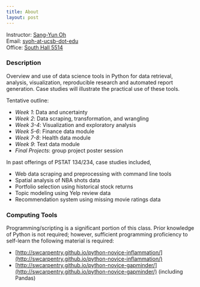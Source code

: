 ```yaml
---
title: About
layout: post
---
```


Instructor: [Sang-Yun Oh](https://syoh.org)  
Email: [syoh-at-ucsb-dot-edu](mailto:syoh-at-ucsb-dot-edu)  
Office: [South Hall 5514](https://goo.gl/maps/SDW89NgcescwJi1VA)

### Description

Overview and use of data science tools in Python for data retrieval, analysis, visualization, reproducible research and automated report generation. Case studies will illustrate the practical use of these tools.

Tentative outline:

* *Week 1*: Data and uncertainty
* *Week 2*: Data scraping, transformation, and wrangling
* *Week 3-4*: Visualization and exploratory analysis
* *Week 5-6*: Finance data module
* *Week 7-8*: Health data module
* *Week 9*: Text data module
* *Final Projects*: group project poster session

In past offerings of PSTAT 134/234, case studies included,

* Web data scraping and preprocessing with command line tools
* Spatial analysis of NBA shots data
* Portfolio selection using historical stock returns
* Topic modeling using Yelp review data
* Recommendation system using missing movie ratings data

### Computing Tools

Programming/scripting is a significant portion of this class. Prior knowledge of Python is not required; however, sufficient programming proficiency to self-learn the following material is required:

* [http://swcarpentry.github.io/python-novice-inflammation/](http://swcarpentry.github.io/python-novice-inflammation/)
* [http://swcarpentry.github.io/python-novice-gapminder/](http://swcarpentry.github.io/python-novice-gapminder/) (including Pandas)
